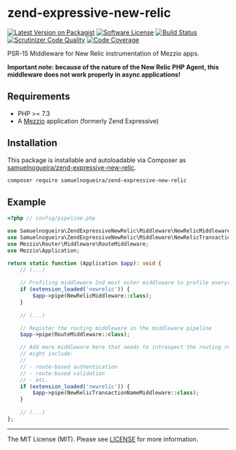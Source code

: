 # zend-expressive-new-relic

[![Latest Version on Packagist][ico-version]][link-packagist]
[![Software License][ico-license]](LICENSE)
[![Build Status](https://scrutinizer-ci.com/g/samuelnogueira/zend-expressive-new-relic/badges/build.png?b=master)](https://scrutinizer-ci.com/g/samuelnogueira/zend-expressive-new-relic/build-status/master)
[![Scrutinizer Code Quality](https://scrutinizer-ci.com/g/samuelnogueira/zend-expressive-new-relic/badges/quality-score.png?b=master)](https://scrutinizer-ci.com/g/samuelnogueira/zend-expressive-new-relic/?branch=master)
[![Code Coverage](https://scrutinizer-ci.com/g/samuelnogueira/zend-expressive-new-relic/badges/coverage.png?b=master)](https://scrutinizer-ci.com/g/samuelnogueira/zend-expressive-new-relic/?branch=master)

PSR-15 Middleware for New Relic instrumentation of Mezzio apps.

**Important note: because of the nature of the New Relic PHP Agent, this middleware does not work properly in async applications!** 

## Requirements

* PHP >= 7.3
* A [Mezzio](https://docs.mezzio.dev/mezzio/) application (formerly Zend Expressive) 

## Installation

This package is installable and autoloadable via Composer as [samuelnogueira/zend-expressive-new-relic](https://packagist.org/packages/samuelnogueira/zend-expressive-new-relic).

```sh
composer require samuelnogueira/zend-expressive-new-relic
```

## Example
```php
<?php // config/pipeline.php

use Samuelnogueira\ZendExpressiveNewRelic\Middleware\NewRelicMiddleware;
use Samuelnogueira\ZendExpressiveNewRelic\Middleware\NewRelicTransactionNameMiddleware;
use Mezzio\Router\Middleware\RouteMiddleware;
use Mezzio\Application;

return static function (Application $app): void {
    // (...)
    
    // Profiling middleware 2nd most outer middleware to profile everything
    if (extension_loaded('newrelic')) {
        $app->pipe(NewRelicMiddleware::class);
    }
    
    // (...)

    // Register the routing middleware in the middleware pipeline
    $app->pipe(RouteMiddleware::class);

    // Add more middleware here that needs to introspect the routing results; this
    // might include:
    //
    // - route-based authentication
    // - route-based validation
    // - etc.
    if (extension_loaded('newrelic')) {
        $app->pipe(NewRelicTransactionNameMiddleware::class);
    }
    
    // (...)
};
```

---

The MIT License (MIT). Please see [LICENSE](LICENSE) for more information.

[ico-version]: https://img.shields.io/packagist/v/samuelnogueira/zend-expressive-new-relic.svg?style=flat-square
[ico-license]: https://img.shields.io/badge/license-MIT-brightgreen.svg?style=flat-square
[link-packagist]: https://packagist.org/packages/samuelnogueira/zend-expressive-new-relic

